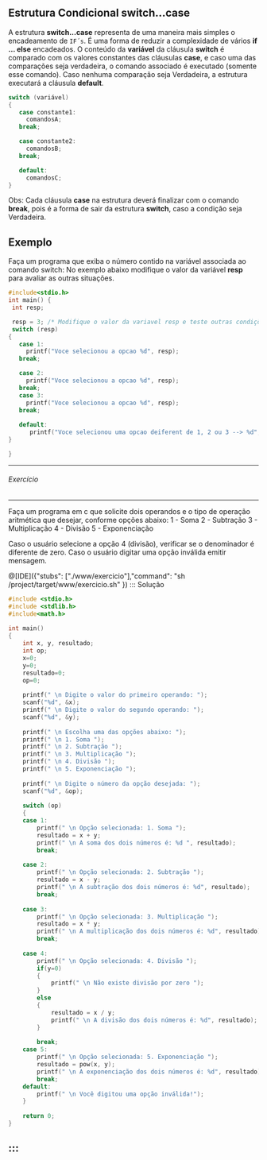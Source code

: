 Estrutura Condicional switch...case
----
A estrutura <b>switch...case</b> representa de uma maneira mais simples o encadeamento de ```IF´s```. É uma forma de reduzir a complexidade de vários <b>if … else</b> encadeados.
O conteúdo da <b>variável</b> da cláusula <b>switch</b> é comparado com os valores constantes das cláusulas <b>case</b>, e caso uma das comparações seja verdadeira, o comando associado é executado (somente esse comando). Caso nenhuma comparação seja Verdadeira, a estrutura executará a cláusula <b> default</b>.

```C
switch (variável)
{
   case constante1:
     comandosA;
   break;

   case constante2:
     comandosB;
   break;

   default:
     comandosC;
}
```
Obs: Cada cláusula <b>case</b> na estrutura deverá finalizar com o comando <b>break</b>, pois é a forma de sair da estrutura <b>switch</b>, caso a condição seja Verdadeira.  

Exemplo
----
Faça um programa que exiba o número contido na variável associada ao comando switch: 
No exemplo abaixo modifique o valor da variável <b>resp</b> para avaliar as outras situações.
``` C runnable
#include<stdio.h>
int main() {
 int resp;

 resp = 3; /* Modifique o valor da variavel resp e teste outras condições*/
 switch (resp)
{
   case 1:
     printf("Voce selecionou a opcao %d", resp);
   break;

   case 2:
     printf("Voce selecionou a opcao %d", resp);
   break;
   case 3:
     printf("Voce selecionou a opcao %d", resp);
   break;
   
   default:
      printf("Voce selecionou uma opcao deiferent de 1, 2 ou 3 --> %d", resp);
}

}
```
---
###### Exercício  
----
Faça um programa em c que solicite dois operandos e o tipo de operação aritmética que desejar, conforme opções abaixo:
1 - Soma
2 - Subtração
3 - Multiplicação
4 - Divisão
5 - Exponenciação

Caso o usuário selecione a opção 4 (divisão), verificar se o denominador é diferente de zero. Caso o usuário digitar uma opção inválida emitir mensagem.
 
@[IDE]({"stubs": ["./www/exercicio"],"command": "sh /project/target/www/exercicio.sh"
})
::: Solução

``` C
#include <stdio.h>
#include <stdlib.h>
#include<math.h>
 
int main()
{
    int x, y, resultado; 
    int op;
    x=0;
    y=0;
    resultado=0;
    op=0;
 
    printf(" \n Digite o valor do primeiro operando: ");
    scanf("%d", &x);
    printf(" \n Digite o valor do segundo operando: ");
    scanf("%d", &y);
 
    printf(" \n Escolha uma das opções abaixo: ");
    printf(" \n 1. Soma ");
    printf(" \n 2. Subtração ");
    printf(" \n 3. Multiplicação ");
    printf(" \n 4. Divisão ");
    printf(" \n 5. Exponenciação ");
    
    printf(" \n Digite o número da opção desejada: ");
    scanf("%d", &op);
 
    switch (op)
    {
    case 1:
        printf(" \n Opção selecionada: 1. Soma ");
        resultado = x + y;
        printf(" \n A soma dos dois números é: %d ", resultado);
        break;
 
    case 2:
        printf(" \n Opção selecionada: 2. Subtração ");
        resultado = x - y;
        printf(" \n A subtração dos dois números é: %d", resultado);
        break;
 
    case 3:
        printf(" \n Opção selecionada: 3. Multiplicação ");
        resultado = x * y;
        printf(" \n A multiplicação dos dois números é: %d", resultado);
        break;
 
    case 4:
        printf(" \n Opção selecionada: 4. Divisão ");
        if(y=0)
        {
            printf(" \n Não existe divisão por zero ");
        }
        else
        {
            resultado = x / y;
            printf(" \n A divisão dos dois números é: %d", resultado);
        }
 
        break;
    case 5:
        printf(" \n Opção selecionada: 5. Exponenciação ");
        resultado = pow(x, y);
        printf(" \n A exponenciação dos dois números é: %d", resultado);
        break;    
    default:
        printf(" \n Você digitou uma opção inválida!");
    }
 
    return 0;
}


```
:::
----

